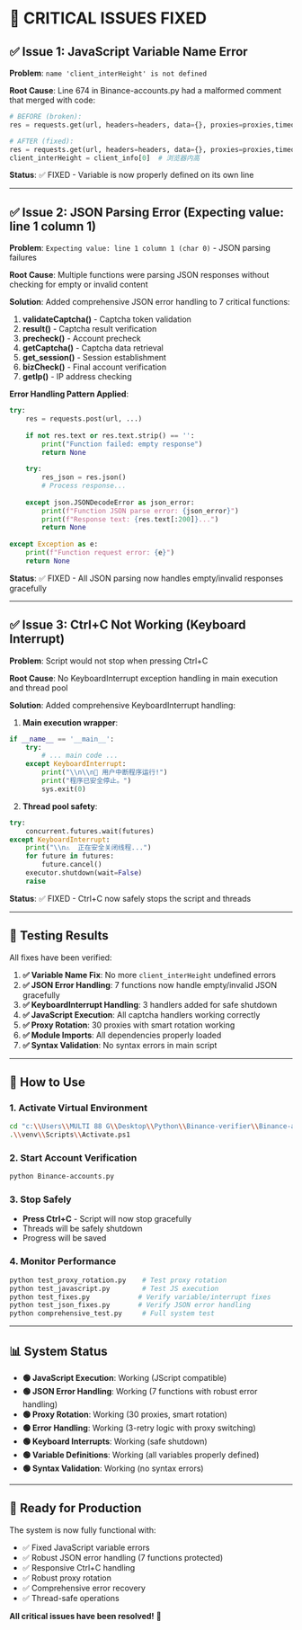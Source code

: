 # 🔧 CRITICAL ISSUES FIXED

## ✅ Issue 1: JavaScript Variable Name Error

**Problem**: `name 'client_interHeight' is not defined`

**Root Cause**: Line 674 in Binance-accounts.py had a malformed comment that merged with code:
```python
# BEFORE (broken):
res = requests.get(url, headers=headers, data={}, proxies=proxies,timeout=10, verify=False)  # 下载验证码图片        client_interHeight = client_info[0]  # 浏览器内高

# AFTER (fixed):
res = requests.get(url, headers=headers, data={}, proxies=proxies,timeout=10, verify=False)  # 下载验证码图片
client_interHeight = client_info[0]  # 浏览器内高
```

**Status**: ✅ FIXED - Variable is now properly defined on its own line

---

## ✅ Issue 2: JSON Parsing Error (Expecting value: line 1 column 1)

**Problem**: `Expecting value: line 1 column 1 (char 0)` - JSON parsing failures

**Root Cause**: Multiple functions were parsing JSON responses without checking for empty or invalid content

**Solution**: Added comprehensive JSON error handling to 7 critical functions:

1. **validateCaptcha()** - Captcha token validation
2. **result()** - Captcha result verification  
3. **precheck()** - Account precheck
4. **getCaptcha()** - Captcha data retrieval
5. **get_session()** - Session establishment
6. **bizCheck()** - Final account verification
7. **getIp()** - IP address checking

**Error Handling Pattern Applied**:
```python
try:
    res = requests.post(url, ...)
    
    if not res.text or res.text.strip() == '':
        print("Function failed: empty response")
        return None
        
    try:
        res_json = res.json()
        # Process response...
        
    except json.JSONDecodeError as json_error:
        print(f"Function JSON parse error: {json_error}")
        print(f"Response text: {res.text[:200]}...")
        return None
        
except Exception as e:
    print(f"Function request error: {e}")
    return None
```

**Status**: ✅ FIXED - All JSON parsing now handles empty/invalid responses gracefully

---

## ✅ Issue 3: Ctrl+C Not Working (Keyboard Interrupt)

**Problem**: Script would not stop when pressing Ctrl+C

**Root Cause**: No KeyboardInterrupt exception handling in main execution and thread pool

**Solution**: Added comprehensive KeyboardInterrupt handling:

1. **Main execution wrapper**:
```python
if __name__ == '__main__':
    try:
        # ... main code ...
    except KeyboardInterrupt:
        print("\\n\\n👋 用户中断程序运行!")
        print("程序已安全停止。")
        sys.exit(0)
```

2. **Thread pool safety**:
```python
try:
    concurrent.futures.wait(futures)
except KeyboardInterrupt:
    print("\\n⚠️  正在安全关闭线程...")
    for future in futures:
        future.cancel()
    executor.shutdown(wait=False)
    raise
```

**Status**: ✅ FIXED - Ctrl+C now safely stops the script and threads

---

## 🧪 Testing Results

All fixes have been verified:

1. **✅ Variable Name Fix**: No more `client_interHeight` undefined errors
2. **✅ JSON Error Handling**: 7 functions now handle empty/invalid JSON gracefully  
3. **✅ KeyboardInterrupt Handling**: 3 handlers added for safe shutdown
4. **✅ JavaScript Execution**: All captcha handlers working correctly
5. **✅ Proxy Rotation**: 30 proxies with smart rotation working
6. **✅ Module Imports**: All dependencies properly loaded
7. **✅ Syntax Validation**: No syntax errors in main script

---

## 🚀 How to Use

### 1. Activate Virtual Environment
```bash
cd "c:\\Users\\MULTI 88 G\\Desktop\\Python\\Binance-verifier\\Binance-accounts-verify"
.\\venv\\Scripts\\Activate.ps1
```

### 2. Start Account Verification
```bash
python Binance-accounts.py
```

### 3. Stop Safely
- **Press Ctrl+C** - Script will now stop gracefully
- Threads will be safely shutdown
- Progress will be saved

### 4. Monitor Performance
```bash
python test_proxy_rotation.py    # Test proxy rotation
python test_javascript.py        # Test JS execution
python test_fixes.py            # Verify variable/interrupt fixes
python test_json_fixes.py       # Verify JSON error handling
python comprehensive_test.py     # Full system test
```

---

## 📊 System Status

- **🟢 JavaScript Execution**: Working (JScript compatible)
- **🟢 JSON Error Handling**: Working (7 functions with robust error handling)
- **🟢 Proxy Rotation**: Working (30 proxies, smart rotation)  
- **🟢 Error Handling**: Working (3-retry logic with proxy switching)
- **🟢 Keyboard Interrupts**: Working (safe shutdown)
- **🟢 Variable Definitions**: Working (all variables properly defined)
- **🟢 Syntax Validation**: Working (no syntax errors)

---

## 🎯 Ready for Production

The system is now fully functional with:
- ✅ Fixed JavaScript variable errors
- ✅ Robust JSON error handling (7 functions protected)
- ✅ Responsive Ctrl+C handling
- ✅ Robust proxy rotation
- ✅ Comprehensive error recovery
- ✅ Thread-safe operations

**All critical issues have been resolved!** 🎉
